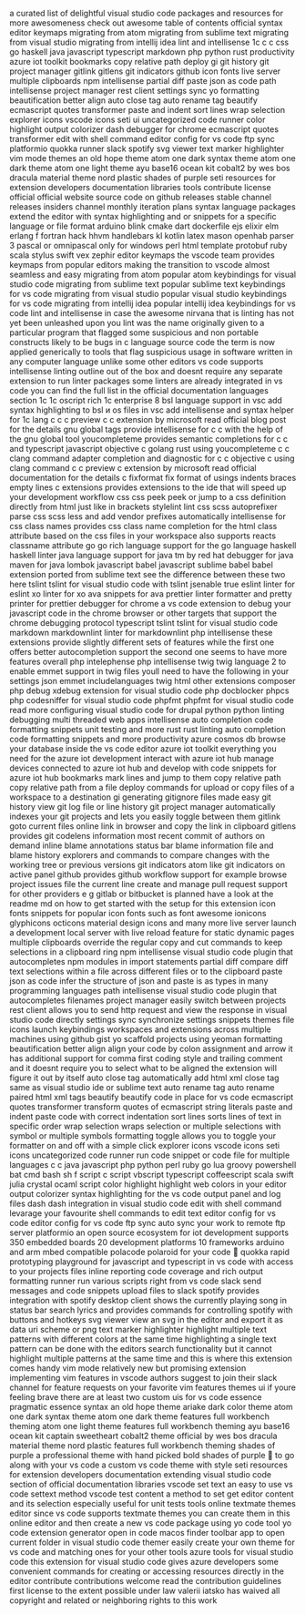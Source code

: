a curated list of delightful visual studio code packages and resources for more awesomeness check out awesome table of contents official syntax editor keymaps migrating from atom migrating from sublime text migrating from visual studio migrating from intellij idea lint and intellisense 1c c c css go haskell java javascript typescript markdown php python rust productivity azure iot toolkit bookmarks copy relative path deploy gi git history git project manager gitlink gitlens git indicators github icon fonts live server multiple clipboards npm intellisense partial diff paste json as code path intellisense project manager rest client settings sync yo formatting beautification better align auto close tag auto rename tag beautify ecmascript quotes transformer paste and indent sort lines wrap selection explorer icons vscode icons seti ui uncategorized code runner color highlight output colorizer dash debugger for chrome ecmascript quotes transformer edit with shell command editor config for vs code ftp sync platformio quokka runner slack spotify svg viewer text marker highlighter vim mode themes an old hope theme atom one dark syntax theme atom one dark theme atom one light theme ayu base16 ocean kit cobalt2 by wes bos dracula material theme nord plastic shades of purple seti resources for extension developers documentation libraries tools contribute license official official website source code on github releases stable channel releases insiders channel monthly iteration plans syntax language packages extend the editor with syntax highlighting and or snippets for a specific language or file format arduino blink cmake dart dockerfile ejs elixir elm erlang f fortran hack hhvm handlebars kl kotlin latex mason openhab parser 3 pascal or omnipascal only for windows perl html template protobuf ruby scala stylus swift vex zephir editor keymaps the vscode team provides keymaps from popular editors making the transition to vscode almost seamless and easy migrating from atom popular atom keybindings for visual studio code migrating from sublime text popular sublime text keybindings for vs code migrating from visual studio popular visual studio keybindings for vs code migrating from intellij idea popular intellij idea keybindings for vs code lint and intellisense in case the awesome nirvana that is linting has not yet been unleashed upon you lint was the name originally given to a particular program that flagged some suspicious and non portable constructs likely to be bugs in c language source code the term is now applied generically to tools that flag suspicious usage in software written in any computer language unlike some other editors vs code supports intellisense linting outline out of the box and doesnt require any separate extension to run linter packages some linters are already integrated in vs code you can find the full list in the official documentation languages section 1c 1c oscript rich 1с enterprise 8 bsl language support in vsc add syntax highlighting to bsl и os files in vsc add intellisense and syntax helper for 1с lang c c c preview c c extension by microsoft read official blog post for the details gnu global tags provide intellisense for c c with the help of the gnu global tool youcompleteme provides semantic completions for c c and typescript javascript objective c golang rust using youcompleteme c c clang command adapter completion and diagnostic for c c objective c using clang command c c preview c extension by microsoft read official documentation for the details c fixformat fix format of usings indents braces empty lines c extensions provides extensions to the ide that will speed up your development workflow css css peek peek or jump to a css definition directly from html just like in brackets stylelint lint css scss autoprefixer parse css scss less and add vendor prefixes automatically intellisense for css class names provides css class name completion for the html class attribute based on the css files in your workspace also supports reacts classname attribute go go rich language support for the go language haskell haskell linter java language support for java tm by red hat debugger for java maven for java lombok javascript babel javascript sublime babel babel extension ported from sublime text see the difference between these two here tslint tslint for visual studio code with tslint jsenable true eslint linter for eslint xo linter for xo ava snippets for ava prettier linter formatter and pretty printer for prettier debugger for chrome a vs code extension to debug your javascript code in the chrome browser or other targets that support the chrome debugging protocol typescript tslint tslint for visual studio code markdown markdownlint linter for markdownlint php intellisense these extensions provide slightly different sets of features while the first one offers better autocompletion support the second one seems to have more features overall php intelephense php intellisense twig twig language 2 to enable emmet support in twig files youll need to have the following in your settings json emmet includelanguages twig html other extensions composer php debug xdebug extension for visual studio code php docblocker phpcs php codesniffer for visual studio code phpfmt phpfmt for visual studio code read more configuring visual studio code for drupal python python linting debugging multi threaded web apps intellisense auto completion code formatting snippets unit testing and more rust rust linting auto completion code formatting snippets and more productivity azure cosmos db browse your database inside the vs code editor azure iot toolkit everything you need for the azure iot development interact with azure iot hub manage devices connected to azure iot hub and develop with code snippets for azure iot hub bookmarks mark lines and jump to them copy relative path copy relative path from a file deploy commands for upload or copy files of a workspace to a destination gi generating gitignore files made easy git history view git log file or line history git project manager automatically indexes your git projects and lets you easily toggle between them gitlink goto current files online link in browser and copy the link in clipboard gitlens provides git codelens information most recent commit of authors on demand inline blame annotations status bar blame information file and blame history explorers and commands to compare changes with the working tree or previous versions git indicators atom like git indicators on active panel github provides github workflow support for example browse project issues file the current line create and manage pull request support for other providers e g gitlab or bitbucket is planned have a look at the readme md on how to get started with the setup for this extension icon fonts snippets for popular icon fonts such as font awesome ionicons glyphicons octicons material design icons and many more live server launch a development local server with live reload feature for static dynamic pages multiple clipboards override the regular copy and cut commands to keep selections in a clipboard ring npm intellisense visual studio code plugin that autocompletes npm modules in import statements partial diff compare diff text selections within a file across different files or to the clipboard paste json as code infer the structure of json and paste is as types in many programming languages path intellisense visual studio code plugin that autocompletes filenames project manager easily switch between projects rest client allows you to send http request and view the response in visual studio code directly settings sync synchronize settings snippets themes file icons launch keybindings workspaces and extensions across multiple machines using github gist yo scaffold projects using yeoman formatting beautification better align align your code by colon assignment and arrow it has additional support for comma first coding style and trailing comment and it doesnt require you to select what to be aligned the extension will figure it out by itself auto close tag automatically add html xml close tag same as visual studio ide or sublime text auto rename tag auto rename paired html xml tags beautify beautify code in place for vs code ecmascript quotes transformer transform quotes of ecmascript string literals paste and indent paste code with correct indentation sort lines sorts lines of text in specific order wrap selection wraps selection or multiple selections with symbol or multiple symbols formatting toggle allows you to toggle your formatter on and off with a simple click explorer icons vscode icons seti icons uncategorized code runner run code snippet or code file for multiple languages c c java javascript php python perl ruby go lua groovy powershell bat cmd bash sh f script c script vbscript typescript coffeescript scala swift julia crystal ocaml script color highlight highlight web colors in your editor output colorizer syntax highlighting for the vs code output panel and log files dash dash integration in visual studio code edit with shell command levarage your favourite shell commands to edit text editor config for vs code editor config for vs code ftp sync auto sync your work to remote ftp server platformio an open source ecosystem for iot development supports 350 embedded boards 20 development platforms 10 frameworks arduino and arm mbed compatible polacode polaroid for your code 📸 quokka rapid prototyping playground for javascript and typescript in vs code with access to your projects files inline reporting code coverage and rich output formatting runner run various scripts right from vs code slack send messages and code snippets upload files to slack spotify provides integration with spotify desktop client shows the currently playing song in status bar search lyrics and provides commands for controlling spotify with buttons and hotkeys svg viewer view an svg in the editor and export it as data uri scheme or png text marker highlighter highlight multiple text patterns with different colors at the same time highlighting a single text pattern can be done with the editors search functionality but it cannot highlight multiple patterns at the same time and this is where this extension comes handy vim mode relatively new but promising extension implementing vim features in vscode authors suggest to join their slack channel for feature requests on your favorite vim features themes ui if youre feeling brave there are at least two custom uis for vs code essence pragmatic essence syntax an old hope theme ariake dark color theme atom one dark syntax theme atom one dark theme features full workbench theming atom one light theme features full workbench theming ayu base16 ocean kit captain sweetheart cobalt2 theme official by wes bos dracula material theme nord plastic features full workbench theming shades of purple a professional theme with hand picked bold shades of purple 💜 to go along with your vs code a custom vs code theme with style seti resources for extension developers documentation extending visual studio code section of official documentation libraries vscode set text an easy to use vs code settext method vscode test content a method to set get editor content and its selection especially useful for unit tests tools online textmate themes editor since vs code supports textmate themes you can create them in this online editor and then create a new vs code package using yo code tool yo code extension generator open in code macos finder toolbar app to open current folder in visual studio code themer easily create your own theme for vs code and matching ones for your other tools azure tools for visual studio code this extension for visual studio code gives azure developers some convenient commands for creating or accessing resources directly in the editor contribute contributions welcome read the contribution guidelines first license to the extent possible under law valerii iatsko has waived all copyright and related or neighboring rights to this work
